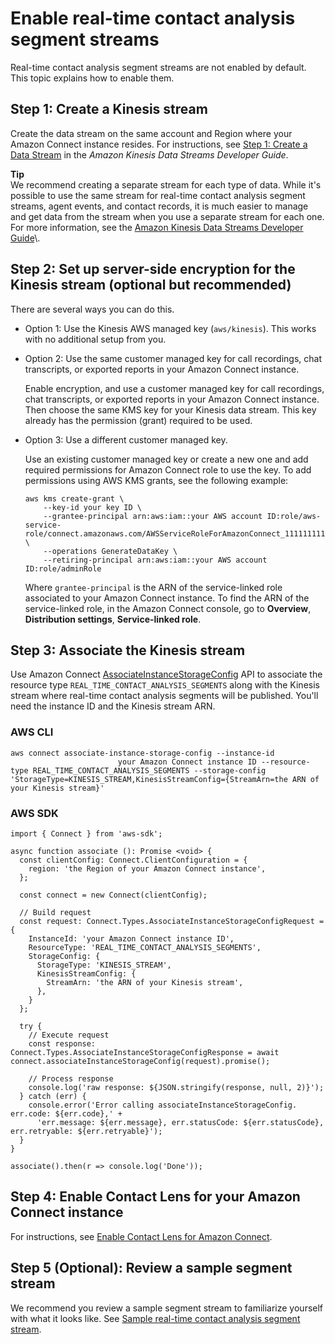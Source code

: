 # Enable real\-time contact analysis segment streams<a name="enable-contact-analysis-segment-streams"></a>

Real\-time contact analysis segment streams are not enabled by default\. This topic explains how to enable them\. 

## Step 1: Create a Kinesis stream<a name="enable-segment-streams-step1"></a>

Create the data stream on the same account and Region where your Amazon Connect instance resides\. For instructions, see [Step 1: Create a Data Stream](https://docs.aws.amazon.com/streams/latest/dev/tutorial-stock-data-kplkcl-create-stream.html) in the *Amazon Kinesis Data Streams Developer Guide*\.

**Tip**  
We recommend creating a separate stream for each type of data\. While it's possible to use the same stream for real\-time contact analysis segment streams, agent events, and contact records, it is much easier to manage and get data from the stream when you use a separate stream for each one\. For more information, see the [Amazon Kinesis Data Streams Developer Guide](https://docs.aws.amazon.com/url-aks-dev;)\. 

## Step 2: Set up server\-side encryption for the Kinesis stream \(optional but recommended\)<a name="enable-segment-streams-step2"></a>

There are several ways you can do this\. 
+ Option 1: Use the Kinesis AWS managed key \(`aws/kinesis`\)\. This works with no additional setup from you\.
+ Option 2: Use the same customer managed key for call recordings, chat transcripts, or exported reports in your Amazon Connect instance\.

  Enable encryption, and use a customer managed key for call recordings, chat transcripts, or exported reports in your Amazon Connect instance\. Then choose the same KMS key for your Kinesis data stream\. This key already has the permission \(grant\) required to be used\.
+ Option 3: Use a different customer managed key\.

  Use an existing customer managed key or create a new one and add required permissions for Amazon Connect role to use the key\. To add permissions using AWS KMS grants, see the following example:

  ```
  aws kms create-grant \
      --key-id your key ID \
      --grantee-principal arn:aws:iam::your AWS account ID:role/aws-service-role/connect.amazonaws.com/AWSServiceRoleForAmazonConnect_11111111111111111111 \
      --operations GenerateDataKey \
      --retiring-principal arn:aws:iam::your AWS account ID:role/adminRole
  ```

  Where `grantee-principal` is the ARN of the service\-linked role associated to your Amazon Connect instance\. To find the ARN of the service\-linked role, in the Amazon Connect console, go to **Overview**, **Distribution settings**, **Service\-linked role**\. 

## Step 3: Associate the Kinesis stream<a name="enable-segment-streams-step3"></a>

Use Amazon Connect [AssociateInstanceStorageConfig](https://docs.aws.amazon.com/connect/latest/APIReference/API_AssociateInstanceStorageConfig.html) API to associate the resource type `REAL_TIME_CONTACT_ANALYSIS_SEGMENTS` along with the Kinesis stream where real\-time contact analysis segments will be published\. You'll need the instance ID and the Kinesis stream ARN\.

### AWS CLI<a name="step3-cli"></a>

```
aws connect associate-instance-storage-config --instance-id 
                        your Amazon Connect instance ID --resource-type REAL_TIME_CONTACT_ANALYSIS_SEGMENTS --storage-config 'StorageType=KINESIS_STREAM,KinesisStreamConfig={StreamArn=the ARN of your Kinesis stream}'
```

### AWS SDK<a name="step3-sdk"></a>

```
import { Connect } from 'aws-sdk';

async function associate (): Promise <void> {
  const clientConfig: Connect.ClientConfiguration = {
    region: 'the Region of your Amazon Connect instance',
  };

  const connect = new Connect(clientConfig);

  // Build request
  const request: Connect.Types.AssociateInstanceStorageConfigRequest = {
    InstanceId: 'your Amazon Connect instance ID',
    ResourceType: 'REAL_TIME_CONTACT_ANALYSIS_SEGMENTS',
    StorageConfig: {
      StorageType: 'KINESIS_STREAM',
      KinesisStreamConfig: {
        StreamArn: 'the ARN of your Kinesis stream',
      },
    }
  };

  try {
    // Execute request
    const response: Connect.Types.AssociateInstanceStorageConfigResponse = await connect.associateInstanceStorageConfig(request).promise();

    // Process response
    console.log('raw response: ${JSON.stringify(response, null, 2)}');
  } catch (err) {
    console.error('Error calling associateInstanceStorageConfig. err.code: ${err.code},' +
      'err.message: ${err.message}, err.statusCode: ${err.statusCode}, err.retryable: ${err.retryable}');
  }
}

associate().then(r => console.log('Done'));
```

## Step 4: Enable Contact Lens for your Amazon Connect instance<a name="enable-segment-streams-step4"></a>

For instructions, see [Enable Contact Lens for Amazon Connect](enable-analytics.md)\.

## Step 5 \(Optional\): Review a sample segment stream<a name="enable-segment-streams-step5"></a>

We recommend you review a sample segment stream to familiarize yourself with what it looks like\. See [Sample real\-time contact analysis segment stream](sample-real-time-contact-analysis-segment-stream.md)\.